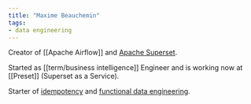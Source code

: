 ```yaml
---
title: "Maxime Beauchemin"
tags:
- data engineering
---
```

Creator of [[Apache Airflow]] and [Apache Superset](term/apache%20superset.md). 

Started as [[term/business intelligence]] Engineer and is working now at [[Preset]] (Superset as a Service).

Starter of [idempotency](term/idempotency.md) and [functional data engineering](term/functional%20data%20engineering.md).

